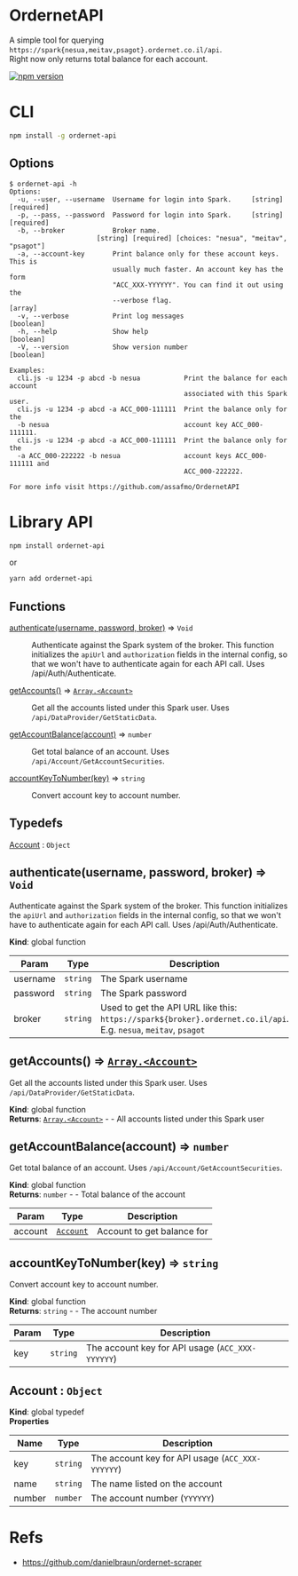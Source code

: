 # OrdernetAPI

A simple tool for querying `https://spark{nesua,meitav,psagot}.ordernet.co.il/api`.  
Right now only returns total balance for each account.

[![npm version](https://badge.fury.io/js/ordernet-api.svg)](https://badge.fury.io/js/ordernet-api)

# CLI

```bash
npm install -g ordernet-api
```

## Options

```console
$ ordernet-api -h
Options:
  -u, --user, --username  Username for login into Spark.     [string] [required]
  -p, --pass, --password  Password for login into Spark.     [string] [required]
  -b, --broker            Broker name.
                      [string] [required] [choices: "nesua", "meitav", "psagot"]
  -a, --account-key       Print balance only for these account keys. This is
                          usually much faster. An account key has the form
                          "ACC_XXX-YYYYYY". You can find it out using the
                          --verbose flag.                                [array]
  -v, --verbose           Print log messages                           [boolean]
  -h, --help              Show help                                    [boolean]
  -V, --version           Show version number                          [boolean]

Examples:
  cli.js -u 1234 -p abcd -b nesua           Print the balance for each account
                                            associated with this Spark user.
  cli.js -u 1234 -p abcd -a ACC_000-111111  Print the balance only for the
  -b nesua                                  account key ACC_000-111111.
  cli.js -u 1234 -p abcd -a ACC_000-111111  Print the balance only for the
  -a ACC_000-222222 -b nesua                account keys ACC_000-111111 and
                                            ACC_000-222222.

For more info visit https://github.com/assafmo/OrdernetAPI
```

# Library API

```bash
npm install ordernet-api
```

or

```bash
yarn add ordernet-api
```

## Functions

<dl>
<dt><a href="#authenticate">authenticate(username, password, broker)</a> ⇒ <code>Void</code></dt>
<dd><p>Authenticate against the Spark system of the broker. This function initializes the <code>apiUrl</code> and <code>authorization</code> fields in the internal config, so that we won&#39;t have to authenticate again for each API call. Uses /api/Auth/Authenticate.</p>
</dd>
<dt><a href="#getAccounts">getAccounts()</a> ⇒ <code><a href="#Account">Array.&lt;Account&gt;</a></code></dt>
<dd><p>Get all the accounts listed under this Spark user. Uses <code>/api/DataProvider/GetStaticData</code>.</p>
</dd>
<dt><a href="#getAccountBalance">getAccountBalance(account)</a> ⇒ <code>number</code></dt>
<dd><p>Get total balance of an account. Uses <code>/api/Account/GetAccountSecurities</code>.</p>
</dd>
<dt><a href="#accountKeyToNumber">accountKeyToNumber(key)</a> ⇒ <code>string</code></dt>
<dd><p>Convert account key to account number.</p>
</dd>
</dl>

## Typedefs

<dl>
<dt><a href="#Account">Account</a> : <code>Object</code></dt>
<dd></dd>
</dl>

<a name="authenticate"></a>

## authenticate(username, password, broker) ⇒ <code>Void</code>

Authenticate against the Spark system of the broker. This function initializes the `apiUrl` and `authorization` fields in the internal config, so that we won't have to authenticate again for each API call. Uses /api/Auth/Authenticate.

**Kind**: global function

| Param    | Type                | Description                                                                                                      |
| -------- | ------------------- | ---------------------------------------------------------------------------------------------------------------- |
| username | <code>string</code> | The Spark username                                                                                               |
| password | <code>string</code> | The Spark password                                                                                               |
| broker   | <code>string</code> | Used to get the API URL like this: `https://spark${broker}.ordernet.co.il/api`. E.g. `nesua`, `meitav`, `psagot` |

<a name="getAccounts"></a>

## getAccounts() ⇒ [<code>Array.&lt;Account&gt;</code>](#Account)

Get all the accounts listed under this Spark user. Uses `/api/DataProvider/GetStaticData`.

**Kind**: global function  
**Returns**: [<code>Array.&lt;Account&gt;</code>](#Account) - - All accounts listed under this Spark user  
<a name="getAccountBalance"></a>

## getAccountBalance(account) ⇒ <code>number</code>

Get total balance of an account. Uses `/api/Account/GetAccountSecurities`.

**Kind**: global function  
**Returns**: <code>number</code> - - Total balance of the account

| Param   | Type                             | Description                |
| ------- | -------------------------------- | -------------------------- |
| account | [<code>Account</code>](#Account) | Account to get balance for |

<a name="accountKeyToNumber"></a>

## accountKeyToNumber(key) ⇒ <code>string</code>

Convert account key to account number.

**Kind**: global function  
**Returns**: <code>string</code> - - The account number

| Param | Type                | Description                                      |
| ----- | ------------------- | ------------------------------------------------ |
| key   | <code>string</code> | The account key for API usage (`ACC_XXX-YYYYYY`) |

<a name="Account"></a>

## Account : <code>Object</code>

**Kind**: global typedef  
**Properties**

| Name   | Type                | Description                                      |
| ------ | ------------------- | ------------------------------------------------ |
| key    | <code>string</code> | The account key for API usage (`ACC_XXX-YYYYYY`) |
| name   | <code>string</code> | The name listed on the account                   |
| number | <code>number</code> | The account number (`YYYYYY`)                    |

# Refs

- https://github.com/danielbraun/ordernet-scraper
